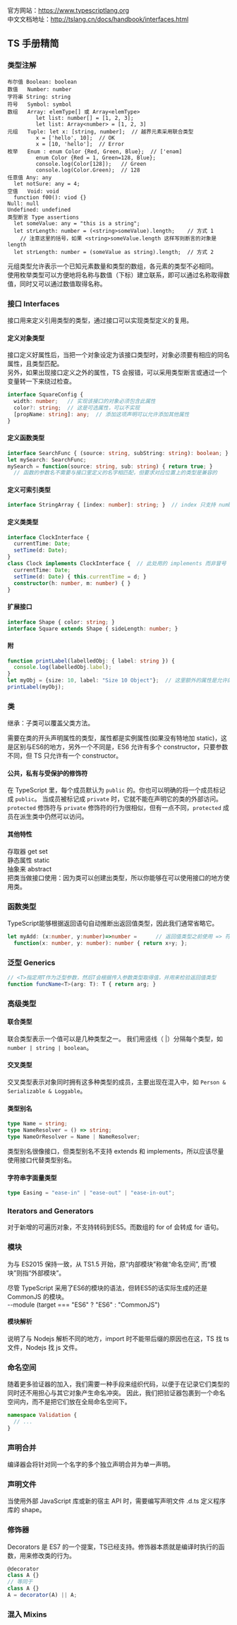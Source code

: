 官方网站：https://www.typescriptlang.org   
中文文档地址：http://tslang.cn/docs/handbook/interfaces.html

## TS 手册精简

### 类型注解

```
布尔值 Boolean: boolean
数值   Number: number
字符串 String: string 
符号   Symbol: symbol
数组   Array: elemType[] 或 Array<elemType> 
         let list: number[] = [1, 2, 3];
         let list: Array<number> = [1, 2, 3]
元组   Tuple: let x: [string, number];  // 越界元素采用联合类型
         x = ['hello', 10];  // OK
         x = [10, 'hello'];  // Error
枚举   Enum : enum Color {Red, Green, Blue};  // ['enəm]
         enum Color {Red = 1, Green=128, Blue};
         console.log(Color[128]);   // Green
         console.log(Color.Green);  // 128
任意值 Any: any
  let notSure: any = 4; 
空值   Void: void
  function f00(): viod {}
Null: null
Undefined: undefined
类型断言 Type assertions
  let someValue: any = "this is a string";
  let strLength: number = (<string>someValue).length;    // 方式 1
    // 注意这里的括号，如果 <string>someValue.length 这样写则断言的对象是 length
  let strLength: number = (someValue as string).length;  // 方式 2
```

元组类型允许表示一个已知元素数量和类型的数组，各元素的类型不必相同。   
使用枚举类型可以方便地将名称与数值（下标）建立联系，即可以通过名称取得数值，同时又可以通过数值取得名称。

### 接口 Interfaces

接口用来定义引用类型的类型，通过接口可以实现类型定义的复用。

#### 定义对象类型
接口定义好属性后，当把一个对象设定为该接口类型时，对象必须要有相应的同名属性，且类型匹配。   
另外，如果出现接口定义之外的属性，TS 会报错，可以采用类型断言或通过一个变量转一下来绕过检查。
```ts
interface SquareConfig {
  width: number;   // 实现该接口的对象必须包含此属性
  color?: string;  // 这是可选属性，可以不实现
  [propName: string]: any;  // 添加这项声明可以允许添加其他属性
}
```

#### 定义函数类型
```ts
interface SearchFunc { (source: string, subString: string): boolean; }
let mySearch: SearchFunc;
mySearch = function(source: string, sub: string) { return true; }
  // 函数的参数名不需要与接口里定义的名字相匹配，但要求对应位置上的类型是兼容的
```

#### 定义可索引类型
```ts
interface StringArray { [index: number]: string; }  // index 只支持 number 和 string，且 string 包含 number
```

#### 定义类类型
```ts
interface ClockInterface {
  currentTime: Date;
  setTime(d: Date);
}
class Clock implements ClockInterface {  // 此处用的 implements 而非冒号
  currentTime: Date;
  setTime(d: Date) { this.currentTime = d; }
  constructor(h: number, m: number) { }
}
```

#### 扩展接口
```ts
interface Shape { color: string; }
interface Square extends Shape { sideLength: number; }
```

#### 附

```ts
function printLabel(labelledObj: { label: string }) {
  console.log(labelledObj.label);
}
let myObj = {size: 10, label: "Size 10 Object"};  // 这里额外的属性是允许的
printLabel(myObj);
```

### 类

继承：子类可以覆盖父类方法。

需要在类的开头声明属性的类型，属性都是实例属性(如果没有特地加 static)，这是区别与ES6的地方，另外一个不同是，ES6 允许有多个 constructor，只要参数不同，但 TS 只允许有一个 constructor。

#### 公共，私有与受保护的修饰符

在 TypeScript 里，每个成员默认为 `public` 的。你也可以明确的将一个成员标记成 `public`。
当成员被标记成 `private` 时，它就不能在声明它的类的外部访问。
`protected` 修饰符与 `private` 修饰符的行为很相似，但有一点不同，`protected` 成员在派生类中仍然可以访问。

#### 其他特性

存取器 get set   
静态属性 static   
抽象来 abstract   
把类当做接口使用：因为类可以创建出类型，所以你能够在可以使用接口的地方使用类。

### 函数类型

TypeScript能够根据返回语句自动推断出返回值类型，因此我们通常省略它。

```ts
let myAdd: (x:number, y:number)=>number =      // 返回值类型之前使用 => 符号
  function(x: number, y: number): number { return x+y; };
```

### 泛型 Generics

```ts
// <T>指定用T作为泛型参数，然后T会根据传入参数类型取得值，并用来检验返回值类型
function funcName<T>(arg: T): T { return arg; }
```

### 高级类型

#### 联合类型
联合类型表示一个值可以是几种类型之一。 我们用竖线（ |）分隔每个类型，如 `number | string | boolean`。

#### 交叉类型
交叉类型表示对象同时拥有这多种类型的成员，主要出现在混入中，如 `Person & Serializable & Loggable`。

#### 类型别名
```ts
type Name = string;
type NameResolver = () => string;
type NameOrResolver = Name | NameResolver;
```

类型别名很像接口，但类型别名不支持 extends 和 implements，所以应该尽量使用接口代替类型别名。

#### 字符串字面量类型
```ts
type Easing = "ease-in" | "ease-out" | "ease-in-out";
```

### Iterators and Generators

对于新增的可遍历对象，不支持转码到ES5。而数组的 for of 会转成 for 语句。

### 模块

为与 ES2015 保持一致，从 TS1.5 开始，原“内部模块”称做“命名空间”, 而“模块”则指“外部模块”。

尽管 TypeScript 采用了ES6的模块的语法，但转ES5的话实际生成的还是 CommonJS 的模块。   
--module (target === "ES6" ? "ES6" : "CommonJS")

#### 模块解析
说明了与 Nodejs 解析不同的地方，import 时不能带后缀的原因也在这，TS 找 ts文件，Nodejs 找 js 文件。

### 命名空间

随着更多验证器的加入，我们需要一种手段来组织代码，以便于在记录它们类型的同时还不用担心与其它对象产生命名冲突。 因此，我们把验证器包裹到一个命名空间内，而不是把它们放在全局命名空间下。

```ts
namespace Validation {
  // ...
}
```

### 声明合并

编译器会将针对同一个名字的多个独立声明合并为单一声明。

### 声明文件

当使用外部 JavaScript 库或新的宿主 API 时，需要编写声明文件 .d.ts 定义程序库的 shape。

### 修饰器

Decorators 是 ES7 的一个提案，TS已经支持。修饰器本质就是编译时执行的函数，用来修改类的行为。

```ts
@decorator
class A {}
// 等同于
class A {}
A = decorator(A) || A;
```

### 混入 Mixins


